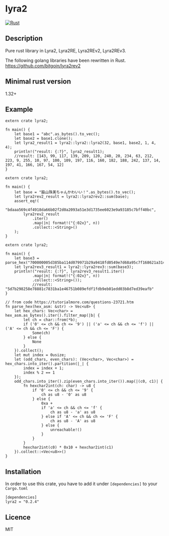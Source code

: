 lyra2
====

[![Rust](https://github.com/wakiyamap/lyra2/workflows/Rust/badge.svg)](https://github.com/wakiyamap/lyra2/actions)

## Description
Pure rust library in Lyra2, Lyra2RE, Lyra2REv2, Lyra2REv3.

The following golang libraries have been rewritten in Rust.
https://github.com/bitgoin/lyra2rev2

## Minimal rust version
1.32+

## Example
```
extern crate lyra2;

fn main() {
    let base1 = "abc".as_bytes().to_vec();
    let base2 = base1.clone();
    let lyra2_result1 = lyra2::lyra2::lyra2(32, base1, base2, 1, 4, 4);
    println!("result: {:?}", lyra2_result1); 
    //result: [143, 99, 117, 139, 209, 120, 240, 20, 234, 63, 212, 223, 9, 255, 10, 97, 100, 109, 197, 116, 160, 182, 188, 242, 137, 14, 197, 41, 166, 167, 54, 12]
}
```
```
extern crate lyra2;

fn main() {
    let base = "脇山珠美ちゃんかわいい！".as_bytes().to_vec();
    let lyra2rev2_result = lyra2::lyra2rev2::sum(base);
    assert_eq!(
        "bdaaa569c4f4918da66b02f2d0a2093a51e3d1735ee6023e9a93185c7bff40bc",
        lyra2rev2_result
            .iter()
            .map(|n| format!("{:02x}", n))
            .collect::<String>()
    );
}
```
```
extern crate lyra2;

fn main() {
    let base3 = parse_hex("700000005d385ba114d079971b29a9418fd0549e7d68a95c7f168621a314201000000000578586d149fd07b22f3a8a347c516de7052f034d2b76ff68e0d6ecff9b77a45489e3fd511732011df0731000");
    let lyra2rev3_result1 = lyra2::lyra2rev3::sum(base3);
    println!("result: {:?}", lyra2rev3_result1.iter()
            .map(|n| format!("{:02x}", n))
            .collect::<String>());
            //result: "5d7b298258e78881c7831ba1e46751b089efdf1fdb9eb01edd03b8d7ed39eafb"
}

// from code https://tutorialmore.com/questions-23721.htm
fn parse_hex(hex_asm: &str) -> Vec<u8> {
    let hex_chars: Vec<char> = hex_asm.as_bytes().iter().filter_map(|b| {
        let ch = char::from(*b);
        if ('0' <= ch && ch <= '9') || ('a' <= ch && ch <= 'f') || ('A' <= ch && ch <= 'F') {
            Some(ch)
        } else {
            None
        }
    }).collect();
    let mut index = 0usize;
    let (odd_chars, even_chars): (Vec<char>, Vec<char>) = hex_chars.into_iter().partition(|_| { 
        index = index + 1;
        index % 2 == 1
    });
    odd_chars.into_iter().zip(even_chars.into_iter()).map(|(c0, c1)| {
        fn hexchar2int(ch: char) -> u8 {
            if '0' <= ch && ch <= '9' {
                ch as u8 - '0' as u8
            } else {
                0xa + 
                if 'a' <= ch && ch <= 'f' {
                    ch as u8 - 'a' as u8
                } else if 'A' <= ch && ch <= 'F' {
                    ch as u8 - 'A' as u8
                } else {
                    unreachable!()
                }
            }
        }
        hexchar2int(c0) * 0x10 + hexchar2int(c1)            
    }).collect::<Vec<u8>>()
}
```
## Installation
In order to use this crate, you have to add it under ``[dependencies]`` to your ``Cargo.toml``
```
[dependencies]
lyra2 = "0.2.4"
```

## Licence
MIT
